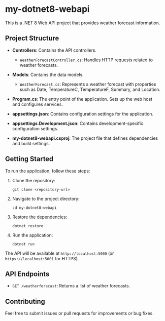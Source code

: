 # my-dotnet8-webapi

This is a .NET 8 Web API project that provides weather forecast information.

## Project Structure

- **Controllers**: Contains the API controllers.
  - `WeatherForecastController.cs`: Handles HTTP requests related to weather forecasts.
  
- **Models**: Contains the data models.
  - `WeatherForecast.cs`: Represents a weather forecast with properties such as Date, TemperatureC, TemperatureF, Summary, and Location.

- **Program.cs**: The entry point of the application. Sets up the web host and configures services.

- **appsettings.json**: Contains configuration settings for the application.

- **appsettings.Development.json**: Contains development-specific configuration settings.

- **my-dotnet8-webapi.csproj**: The project file that defines dependencies and build settings.

## Getting Started

To run the application, follow these steps:

1. Clone the repository:
   ```
   git clone <repository-url>
   ```

2. Navigate to the project directory:
   ```
   cd my-dotnet8-webapi
   ```

3. Restore the dependencies:
   ```
   dotnet restore
   ```

4. Run the application:
   ```
   dotnet run
   ```

The API will be available at `http://localhost:5000` (or `https://localhost:5001` for HTTPS).

## API Endpoints

- `GET /weatherforecast`: Returns a list of weather forecasts.

## Contributing

Feel free to submit issues or pull requests for improvements or bug fixes.
